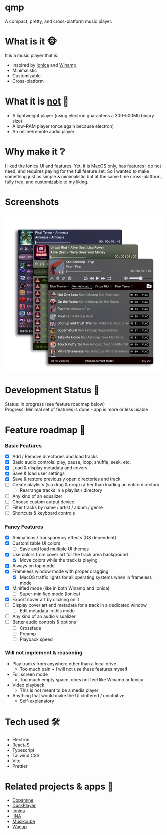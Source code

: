 # qmp

A compact, pretty, and cross-platform music player.

# What is it 🐵

It is a music player that is:

- Inspired by [Ionica](https://ionica.app/) and [Winamp](https://winamp.com/)
- Minimalistic
- Customizable
- Cross-platform

# What it is <u>not</u> 🙈

- A lightweight player (using electron guarantees a 300-500Mb binary size)
- A low-RAM player (once again because electron)
- An online/remote audio player

# Why make it ❔

I liked the Ionica UI and features. Yet, it is MacOS only, has features I do not need, and requires paying for the full feature set. So I wanted to make something just as simple & minimalistic but at the same time cross-platform, fully free, and customizable to my liking.

# Screenshots

<p align="center">
  <img src="./images/themes.png" width="768"/>
</p>

# Development Status 🚥

Status: In progress (see feature roadmap below)\
Progress: Minimal set of features is done - app is more or less usable

# Feature roadmap 🚧

### Basic Features

- [x] Add / Remove directories and load tracks
- [x] Basic audio controls: play, pause, loop, shuffle, seek, etc.
- [x] Load & display metadata and covers
- [x] Save & load user settings
- [x] Save & restore previously open directories and track
- [ ] Create playlists (via drag & drop) rather than loading an entire directory
  - [ ] Rearrange tracks in a playlist / directory
- [ ] Any kind of an equalizer
- [ ] Choose custom output device
- [ ] Filter tracks by name / artist / album / genre
- [ ] Shortcuts & keyboard controls

### Fancy Features

- [x] Animations / transparency effects (OS dependent)
- [x] Customizable UI colors
  - [ ] Save and load multiple UI themes
- [x] Use colors from cover art for the track area background
  - [x] Move colors while the track is playing
- [x] Always on top mode
- [x] Frameless window mode with proper dragging
  - [x] MacOS traffic lights for all operating systems when in frameless mode
- [x] Minified mode (like in both Winamp and Ionica)
  - [ ] Super-minified mode (Ionica)
- [x] Export cover art by clicking on it
- [ ] Display cover art and metadata for a track in a dedicated window
  - [ ] Edit metadata in this mode
- [ ] Any kind of an audio visualizer
- [ ] Better audio controls & options
  - [ ] Crossfade
  - [ ] Preamp
  - [ ] Playback speed

### Will not implement & reasoning

- Play tracks from anywhere other than a local drive
  - Too much pain + I will not use these features myself
- Full screen mode
  - Too much empty space, does not feel like Winamp or Ionica
- Video playback
  - This is not meant to be a media player
- Anything that would make the UI cluttered / unintuitive
  - Self-explanatory

# Tech used 🛠️

- Electron
- ReactJS
- Typescript
- Tailwind CSS
- Vite
- Prettier

# Related projects & apps 🔗

- [Dopamine](https://github.com/digimezzo/dopamine)
- [DuskPlayer](https://github.com/Aveek-Saha/DuskPlayer)
- [Ionica](https://ionica.app/)
- [IINA](https://github.com/iina/iina)
- [Musikcube](https://github.com/clangen/musikcube)
- [Wacup](https://getwacup.com/)
